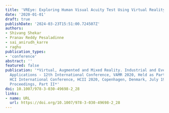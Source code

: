 ```yaml
---
title: 'VREye: Exploring Human Visual Acuity Test Using Virtual Reality'
date: '2020-01-01'
draft: true
publishDate: '2024-03-23T15:51:00.724507Z'
authors:
- Shivang Shekar
- Pranav Reddy Pesaladinne
- sai_anirudh_karre
- raghu
publication_types:
- 'conference'
abstract: ''
featured: false
publication: '*Virtual, Augmented and Mixed Reality. Industrial and Everyday Life
  Applications - 12th International Conference, VAMR 2020, Held as Part of the 22nd
  HCI International Conference, HCII 2020, Copenhagen, Denmark, July 19-24, 2020,
  Proceedings, Part II*'
doi: 10.1007/978-3-030-49698-2_28
links:
- name: URL
  url: https://doi.org/10.1007/978-3-030-49698-2_28
---
```


